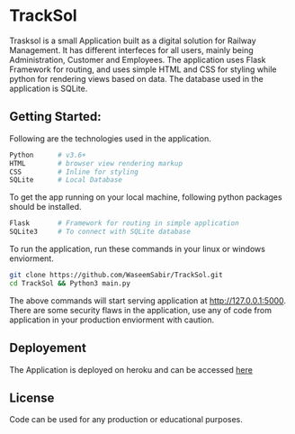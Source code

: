 # TrackSol
Trasksol is a small Application built as a digital solution for Railway Management. It has different interfeces for all users, mainly being Administration, Customer and Employees. The application uses Flask Framework for routing, and uses simple HTML and CSS for styling while python for rendering views based on data. The database used in the application is SQLite.

## Getting Started:

Following are the technologies used in the application.

```bash
Python      # v3.6+
HTML        # browser view rendering markup
CSS         # Inline for styling
SQLite      # Local Database
```

To get the app running on your local machine, following python packages should be installed.

```bash
Flask       # Framework for routing in simple application
SQLite3     # To connect with SQLite database
```

To run the application, run these commands in your linux or windows enviorment.

```bash
git clone https://github.com/WaseemSabir/TrackSol.git
cd TrackSol && Python3 main.py
```

The above commands will start serving application at http://127.0.0.1:5000.
There are some security flaws in the application, use any of code from application in your production enviorment with caution.

## Deployement
The Application is deployed on heroku and can be accessed [here](https://tracksol.herokuapp.com/)

## License
Code can be used for any production or educational purposes.

